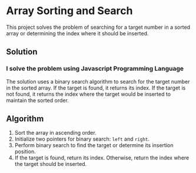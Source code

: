 

# Array Sorting and Search

This project solves the problem of searching for a target number in a sorted array or determining the index where it should be inserted.


## Solution
### I solve the problem using Javascript Programming Language

The solution uses a binary search algorithm to search for the target number in the sorted array. If the target is found, it returns its index. If the target is not found, it returns the index where the target would be inserted to maintain the sorted order.

## Algorithm

1. Sort the array in ascending order.
2. Initialize two pointers for binary search: `left` and `right`.
3. Perform binary search to find the target or determine its insertion position.
4. If the target is found, return its index. Otherwise, return the index where the target should be inserted.


